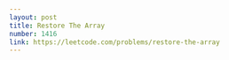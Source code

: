```yaml
---
layout: post
title: Restore The Array
number: 1416
link: https://leetcode.com/problems/restore-the-array
---
```

